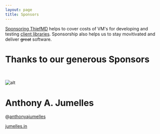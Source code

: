 ```yaml
---
layout: page
title: Sponsors
---
```


[Sponsoring ThiefMD](https://github.com/sponsors/kmwallio) helps to cover costs of VM's for developing and testing [client libraries](/opensource). Sponsorship also helps us to stay movitivated and deliver ~~great~~ software.

# Thanks to our generous Sponsors

&nbsp;

<div class="sponsor subscription">
<img src="https://avatars.githubusercontent.com/u/62868183" title="alt" title="Anthony A. Jumelles" />
<h1>Anthony A. Jumelles</h1>
<p>@<a href="https://github.com/anthonyajumelles">anthonyajumelles</a></p>
<p><a href="https://jumelles.in">jumelles.in</a></p>
</div>

<div class="clear"></div>
